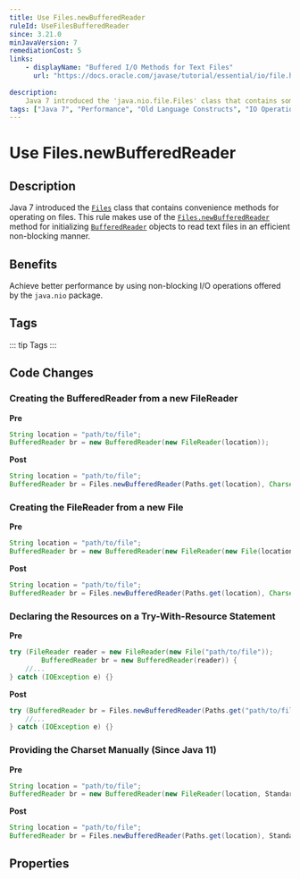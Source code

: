 ```yaml
---
title: Use Files.newBufferedReader
ruleId: UseFilesBufferedReader
since: 3.21.0
minJavaVersion: 7
remediationCost: 5
links:
    - displayName: "Buffered I/O Methods for Text Files"
      url: "https://docs.oracle.com/javase/tutorial/essential/io/file.html#readBufferedStream"
    
description:
    Java 7 introduced the 'java.nio.file.Files' class that contains some convenience methods for operating on files. This rule makes use of 'Files.newBufferedReader' method for initializing 'BufferedReader' objects to read text files in an efficient non-blocking manner.
tags: ["Java 7", "Performance", "Old Language Constructs", "IO Operations", "Marker"]
---
```


# Use Files.newBufferedReader

## Description

Java 7 introduced the [`Files`](https://docs.oracle.com/javase/7/docs/api/java/nio/file/Files.html) class that contains convenience methods for operating on files. 
This rule makes use of the [`Files.newBufferedReader`](https://docs.oracle.com/javase/8/docs/api/java/nio/file/Files.html#newBufferedReader-java.nio.file.Path-java.nio.charset.Charset-) method for initializing [`BufferedReader`](https://docs.oracle.com/javase/8/docs/api/java/io/BufferedReader.html) objects to read text files in an efficient non-blocking manner.

## Benefits

Achieve better performance by using non-blocking I/O operations offered by the `java.nio` package.

## Tags

::: tip Tags
<TagLinks />
:::

## Code Changes

### Creating the BufferedReader from a new FileReader

__Pre__
```java
String location = "path/to/file";
BufferedReader br = new BufferedReader(new FileReader(location));
```

__Post__
```java
String location = "path/to/file";
BufferedReader br = Files.newBufferedReader(Paths.get(location), Charset.defaultCharset());
```

### Creating the FileReader from a new File

__Pre__
```java
String location = "path/to/file";
BufferedReader br = new BufferedReader(new FileReader(new File(location)));

```

__Post__
```java
String location = "path/to/file";
BufferedReader br = Files.newBufferedReader(Paths.get(location), Charset.defaultCharset());
```

### Declaring the Resources on a Try-With-Resource Statement

__Pre__
```java
try (FileReader reader = new FileReader(new File("path/to/file"));
		BufferedReader br = new BufferedReader(reader)) {
    //...
} catch (IOException e) {}
```

__Post__
```java
try (BufferedReader br = Files.newBufferedReader(Paths.get("path/to/file"), Charset.defaultCharset())) {
    //...
} catch (IOException e) {}
```

### Providing the Charset Manually (Since Java 11)

__Pre__
```java
String location = "path/to/file";
BufferedReader br = new BufferedReader(new FileReader(location, StandardCharsets.UTF_8));
```

__Post__
```java
String location = "path/to/file";
BufferedReader br = Files.newBufferedReader(Paths.get(location), StandardCharsets.UTF_8);
```

<VersionNotice />

## Properties

<RuleProperties />
